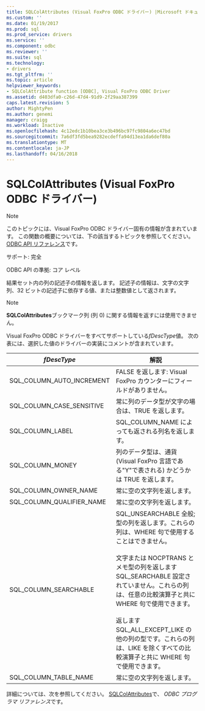 ```yaml
---
title: SQLColAttributes (Visual FoxPro ODBC ドライバー) |Microsoft ドキュメント
ms.custom: ''
ms.date: 01/19/2017
ms.prod: sql
ms.prod_service: drivers
ms.service: ''
ms.component: odbc
ms.reviewer: ''
ms.suite: sql
ms.technology:
- drivers
ms.tgt_pltfrm: ''
ms.topic: article
helpviewer_keywords:
- SQLColAttribute function [ODBC], Visual FoxPro ODBC Driver
ms.assetid: d403dfa0-c26d-47d4-91d9-2f29aa387399
caps.latest.revision: 5
author: MightyPen
ms.author: genemi
manager: craigg
ms.workload: Inactive
ms.openlocfilehash: 4c12edc1b10bea3ce3b496bc97fc9804a6ec47bd
ms.sourcegitcommit: 7a6df3fd5bea9282ecdeffa94d13ea1da6def80a
ms.translationtype: MT
ms.contentlocale: ja-JP
ms.lasthandoff: 04/16/2018
---
```

# <a name="sqlcolattributes-visual-foxpro-odbc-driver"></a>SQLColAttributes (Visual FoxPro ODBC ドライバー)
> [!NOTE]  
>  このトピックには、Visual FoxPro ODBC ドライバー固有の情報が含まれています。 この関数の概要については、下の該当するトピックを参照してください。 [ODBC API リファレンス](../../odbc/reference/syntax/odbc-api-reference.md)です。  
  
 サポート: 完全  
  
 ODBC API の準拠: コア レベル  
  
 結果セット内の列の記述子の情報を返します。 記述子の情報は、文字の文字列、32 ビットの記述子に依存する値、または整数値として返されます。  
  
> [!NOTE]  
>  **SQLColAttributes**ブックマーク列 (列 0) に関する情報を返すには使用できません。  
  
 Visual FoxPro ODBC ドライバーをすべてサポートしている*fDescType*値。 次の表には、選択した値のドライバーの実装にコメントが含まれています。  
  
|*fDescType*|解説|  
|-----------------|-------------|  
|SQL_COLUMN_AUTO_INCREMENT|FALSE を返します: Visual FoxPro カウンターにフィールドがありません。|  
|SQL_COLUMN_CASE_SENSITIVE|常に列のデータ型が文字の場合は、TRUE を返します。|  
|SQL_COLUMN_LABEL|SQL_COLUMN_NAME によっても返される列名を返します。|  
|SQL_COLUMN_MONEY|列のデータ型は、通貨 (Visual FoxPro 言語である"Y"で表される) かどうかは TRUE を返します。|  
|SQL_COLUMN_OWNER_NAME|常に空の文字列を返します。|  
|SQL_COLUMN_QUALIFIER_NAME|常に空の文字列を返します。|  
|SQL_COLUMN_SEARCHABLE|SQL_UNSEARCHABLE 全般; 型の列を返します。これらの列は、WHERE 句で使用することはできません。<br /><br /> 文字または NOCPTRANS とメモ型の列を返します SQL_SEARCHABLE 設定されていません。これらの列は、任意の比較演算子と共に WHERE 句で使用できます。<br /><br /> 返します SQL_ALL_EXCEPT_LIKE の他の列の型です。これらの列は、LIKE を除くすべての比較演算子と共に WHERE 句で使用できます。|  
|SQL_COLUMN_TABLE_NAME|常に空の文字列を返します。|  
  
 詳細については、次を参照してください。 [SQLColAttributes](../../odbc/reference/syntax/sqlcolattributes-function.md)で、 *ODBC プログラマ リファレンス*です。
